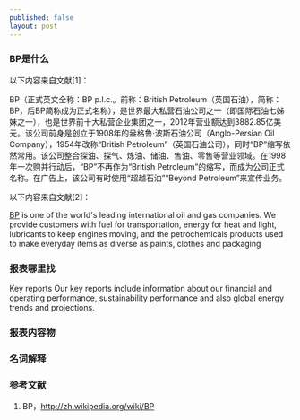```yaml
---
published: false
layout: post
---
```


### BP是什么

以下内容来自文献[1]：

BP（正式英文全称：BP p.l.c.。前称：British Petroleum（英国石油），简称：BP，后BP简称成为正式名称），是世界最大私营石油公司之一（即国际石油七姊妹之一），也是世界前十大私营企业集团之一，2012年营业额达到3882.85亿美元。该公司前身是创立于1908年的盎格鲁·波斯石油公司（Anglo-Persian Oil Company），1954年改称“British Petroleum”（英国石油公司），同时“BP”缩写依然常用。该公司整合探油、探气、炼油、储油、售油、零售等营业领域。在1998年一次购并行动后，“BP”不再作为“British Petroleum”的缩写，而成为公司正式名称。在广告上，该公司有时使用“超越石油”“Beyond Petroleum”来宣传业务。

以下内容来自文献[2]：

[BP](http://www.bp.com) is one of the world's leading international oil and gas companies. We provide customers with fuel for transportation, energy for heat and light, lubricants to keep engines moving, and the petrochemicals products used to make everyday items as diverse as paints, clothes and packaging


### 报表哪里找

Key reports
Our key reports include information about our financial and operating performance, sustainability performance and also global energy trends and projections.

### 报表内容物

### 名词解释

### 参考文献
1. BP，http://zh.wikipedia.org/wiki/BP